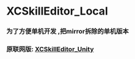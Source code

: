 # XCSkillEditor_Local

### 为了方便单机开发 ,把mirror拆除的单机版本

### 原联网版: [XCSkillEditor_Unity](https://github.com/smartgrass/XCSkillEditor_Unity) 
